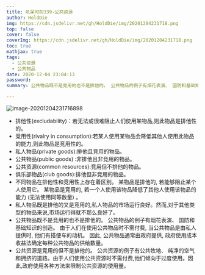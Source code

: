 ```yaml
---
title: 吼呆时刻339-公共资源
author: HoldDie
img: https://cdn.jsdelivr.net/gh/HoldDie/img/20201204231718.png
top: false
cover: false
coverImg: https://cdn.jsdelivr.net/gh/HoldDie/img/20201204231718.png
toc: true
mathjax: true
tags:
  - 公共资源
  - 公共物品
date: 2020-12-04 23:04:13
password:
summary: 公共物品既不是竞用的也不是排他的。 公共物品的例子有烟花表演、 国防和基础知识的创造。

---
```


![image-20201204231716898](https://cdn.jsdelivr.net/gh/HoldDie/img/20201204231718.png)

- 排他性(excludability)：若无法或很难阻止人们使用某物品,则此物品是排他性的。 
- 竞用性(rivalry in consumption):若某人使用某物品会降低其他人使用此物品的能力,则此物品是竞用性的。 
- 私人物品(private goods):排他且竞用的物品。 
- 公共物品(public goods) :非排他且非竞用的物品。 
- 公共资源(common resources):竞用但不排他的物品。 
- 俱乐部物品(club goods):排他但非竞用的物品。
- 不同物品在排他性和竞用性上存在着区别。 某物品是排他的, 若能够阻止某个人使用它。
  某物品是竞用的, 若一个人使用该物品降低了其他人使用该物品的能力 (无法使用同等数量) 。
- 私人物品既是排他的又是竞用的,私人物品的市场运行良好。然而,对于其他类型的物品来说,市场运行得就不那么良好了。
- 公共物品既不是竞用的也不是排他的。 公共物品的例子有烟花表演、 国防和基础知识的创造。 由于人们在使用公共物品时不需付费, 当公共物品是由私人提供时, 他们有搭便车的动机。 因此, 公共物品通常由政府提供, 政府使用成本收益法确定每种公共物品的供给数量。
- 公共资源是竞用的但不是排他的。 公共资源的例子有公共牧地、 纯净的空气和拥挤的道路。由于人们使用公共资源时不需付费,他们倾向于过度使用。因此,政府使用各种方法来限制公共资源的使用量。